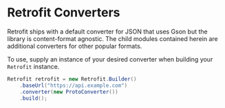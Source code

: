 Retrofit Converters
===================

Retrofit ships with a default converter for JSON that uses Gson but the library is content-format
agnostic. The child modules contained herein are additional converters for other popular formats.

To use, supply an instance of your desired converter when building your `Retrofit` instance.

```java
Retrofit retrofit = new Retrofit.Builder()
    .baseUrl("https://api.example.com")
    .converter(new ProtoConverter())
    .build();
```
